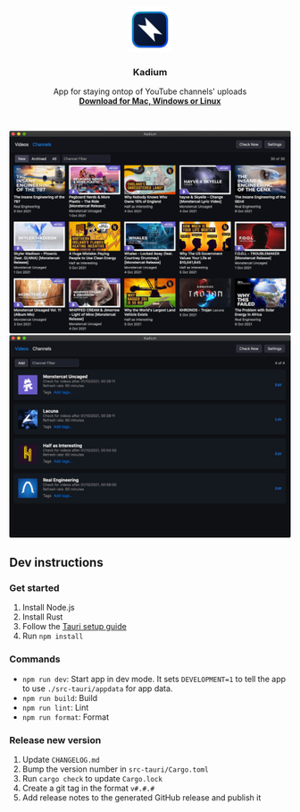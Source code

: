 <p align="center">
  <img src="./assets/logo.png" width="80">
</p>
<h3 align="center">Kadium</h3>
<p align="center">
  App for staying ontop of YouTube channels' uploads
  <br/>
  <a href="https://github.com/probablykasper/kadium/releases"><b>Download for Mac, Windows or Linux</b></a>
</p>
<br/>

![Screenshot 1](assets/screenshot-1.png)
![Screenshot 2](assets/screenshot-2.png)

## Dev instructions

### Get started

1. Install Node.js
2. Install Rust
3. Follow the [Tauri setup guide](https://tauri.studio/en/docs/getting-started/intro)
4. Run `npm install`

### Commands

- `npm run dev`: Start app in dev mode. It sets `DEVELOPMENT=1` to tell the app to use `./src-tauri/appdata` for app data.
- `npm run build`: Build
- `npm run lint`: Lint
- `npm run format`: Format

### Release new version
1. Update `CHANGELOG.md`
2. Bump the version number in `src-tauri/Cargo.toml`
3. Run `cargo check` to update `Cargo.lock`
4. Create a git tag in the format `v#.#.#`
5. Add release notes to the generated GitHub release and publish it
